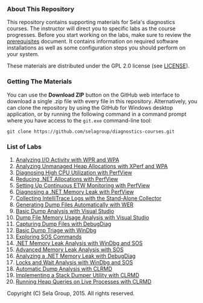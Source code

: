 ### About This Repository

This repository contains supporting materials for Sela's diagnostics courses. The instructor will direct you to specific labs as the course progresses. Before you start working on the labs, make sure to review the [prerequisites](prerequisites.md) document. It contains information on required software installations as well as some configuration steps you should perform on your system.

These materials are distributed under the GPL 2.0 license (see [LICENSE](LICENSE)).

### Getting The Materials

You can use the **Download ZIP** button on the GitHub web interface to download a single .zip file with every file in this repository. Alternatively, you can clone the repository by using the GitHub for Windows desktop application, or by running the following command in a command prompt where you have access to the `git.exe` command-line tool:

```
git clone https://github.com/selagroup/diagnostics-courses.git
```

### List of Labs

1. [Analyzing I/O Activity with WPR and WPA](perf-wpr-fileaccesses/)
1. [Analyzing Unmanaged Heap Allocations with XPerf and WPA](perf-xperf-heapalloc/)
1. [Diagnosing High CPU Utilization with PerfView](perf-perfview-cpu/)
1. [Reducing .NET Allocations with PerfView](perf-perfview/netallocs/)
1. [Setting Up Continuous ETW Monitoring with PerfView](perf-perfview-monitoring/)
1. [Diagnosing a .NET Memory Leak with PerfView](perf-perfview-netleak/)
1. [Collecting IntelliTrace Logs with the Stand-Alone Collector](dbg-intellitrace-sc/)
1. [Generating Dump Files Automatically with WER](dbg-dumps-wer/)
1. [Basic Dump Analysis with Visual Studio](dbg-dumps-vs/)
1. [Dump File Memory Usage Analysis with Visual Studio](dbg-dumps-vsmemory/)
1. [Capturing Dump Files with DebugDiag](dbg-dumps-debugdiag/)
1. [Basic Dump Triage with WinDbg](dbg-dumps-windbg/)
1. [Exploring SOS Commands](dbg-sos-intro/)
1. [.NET Memory Leak Analysis with WinDbg and SOS](dbg-sos-leak/)
1. [Advanced Memory Leak Analysis with SOS](dbg-sos-advancedleak/)
1. [Analyzing a .NET Memory Leak with DebugDiag](dbg-sos-debugdiagleak/)
1. [Locks and Wait Analysis with WinDbg and SOS](dbg-sos-locks/)
1. [Automatic Dump Analysis with CLRMD](dbg-clrmd-triage/)
1. [Implementing a Stack Dumper Utility with CLRMD](dbg-clrmd-stackdumper/)
1. [Running Heap Queries on Live Processes with CLRMD](dbg-clrmd-heapqueries/)

Copyright (C) Sela Group, 2015. All rights reserved.